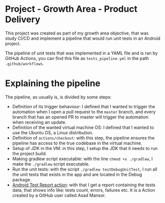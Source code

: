 # Project - Growth Area - Product Delivery
This project was created as part of my growth area objective, that was study CI/CD and implement a pipeline that would run unit tests in an Android project.

The pipeline of unit tests that was implemented in a YAML file and is ran by GitHub Actions, you can find this file as `tests_pipeline.yml` in the path `.github/workflows`. 

# Explaining the pipeline
The pipeline, as usually is, is divided by some steps: 
- Definition of its trigger behaviour: I defined that I wanted to trigger the automation when I open a pull request to the `master` branch, and every branch that has an opened PR to master will trigger the automation when receiving an update. 
- Definition of the wanted virtual machine OS: I defined that I wanted to use the Ubuntu OS, a Linux distribution. 
- Definition of `actions/checkout`: with this step, the pipeline ensures the pipeline has access to the true codebase in the virtual machine.
- Setup of JDK in the VM: in this step, I setup the JDK that it needs to run the project build.
- Making gradlew script executable: with the line `chmod +x ./gradlew`, I make the `./gradlew` script executable.
- Run the unit tests: with the script `./gradlew testDebugUnitTest`, I run all the unit tests that exists in the app and are located in the Debug package.
- [Android Test Report action](https://github.com/asadmansr/android-test-report-action): with that I get a report containing the tests data, that shows info like: tests count, errors, failures etc. It is a Action created by a GitHub user called Asad Mansor.



